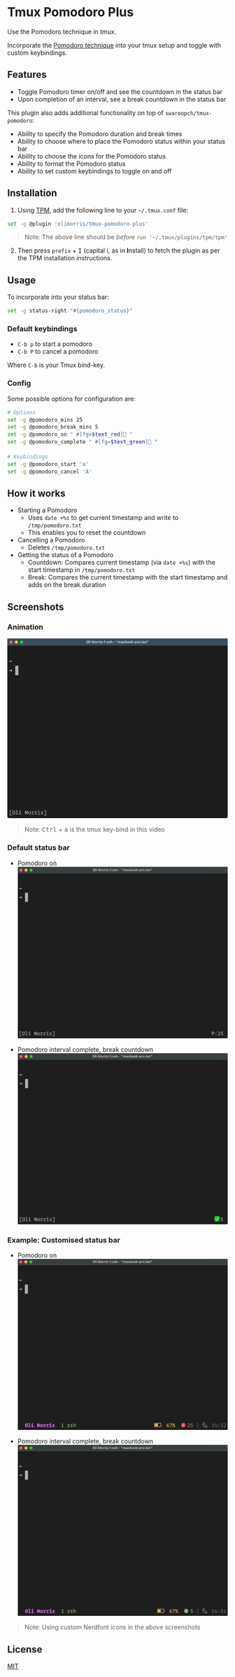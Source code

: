 # Tmux Pomodoro Plus
Use the Pomodoro technique in tmux.

Incorporate the [Pomodoro technique](https://en.wikipedia.org/wiki/Pomodoro_Technique) into your tmux setup and toggle with custom keybindings.

## Features
- Toggle Pomodoro timer on/off and see the countdown in the status bar
- Upon completion of an interval, see a break countdown in the status bar

This plugin also adds additional functionality on top of `swaroopch/tmux-pomodoro`:
- Ability to specify the Pomodoro duration and break times
- Ability to choose where to place the Pomodoro status within your status bar
- Ability to choose the icons for the Pomodoro status
- Ability to format the Pomodoro status
- Ability to set custom keybindings to toggle on and off

## Installation

1. Using [TPM](https://github.com/tmux-plugins/tpm), add the following line to your `~/.tmux.conf` file:

```bash
set -g @plugin 'olimorris/tmux-pomodoro-plus'
```

> Note: The above line should be *before* `run '~/.tmux/plugins/tpm/tpm'`

2. Then press `prefix` + <kbd>I</kbd> (capital i, as in **I**nstall) to fetch the plugin as per the TPM installation instructions.

## Usage

To incorporate into your status bar:

```bash
set -g status-right "#{pomodoro_status}"
```

### Default keybindings
- `C-b p` to start a pomodoro
- `C-b P` to cancel a pomodoro

Where `C-b` is your Tmux bind-key.

### Config
Some possible options for configuration are:

```bash
# Options
set -g @pomodoro_mins 25
set -g @pomodoro_break_mins 5
set -g @pomodoro_on " #[fg=$text_red]🍅 "
set -g @pomodoro_complete " #[fg=$text_green]🍅 "

# Keybindings
set -g @pomodoro_start 'a'
set -g @pomodoro_cancel 'A'
```

## How it works
- Starting a Pomodoro
    - Uses `date +%s` to get current timestamp and write to `/tmp/pomodoro.txt`
    - This enables you to reset the countdown
- Cancelling a Pomodoro
    - Deletes `/tmp/pomodoro.txt`
- Getting the status of a Pomodoro
    - Countdown: Compares current timestamp (via `date +%s`) with the start timestamp in `/tmp/pomodoro.txt`
    - Break: Compares the current timestamp with the start timestamp and adds on the break duration

## Screenshots

### Animation
![Plugin animation](screenshots/pomodoro.gif "Plugin animation")
> Note: <kbd>Ctrl</kbd> + <kbd>a</kbd> is the tmux key-bind in this video

### Default status bar
- Pomodoro on
![Pomodoro on](screenshots/pomodoro_on.png "Pomodoro on")

- Pomodoro interval complete, break countdown
![Pomodoro break](screenshots/pomodoro_break.png "Pomodoro break")

### Example: Customised status bar
- Pomodoro on
![Pomodoro on](screenshots/pomodoro_on_custom.png "Pomodoro on")

- Pomodoro interval complete, break countdown
![Pomodoro break](screenshots/pomodoro_break_custom.png "Pomodoro break")

> Note: Using custom Nerdfont icons in the above screenshots

## License
[MIT](https://github.com/olimorris/tmux-pomodoro-plus/blob/master/LICENSE.md)
